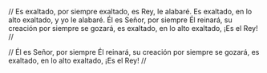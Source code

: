 // Es exaltado, por siempre exaltado,
es Rey, le alabaré. 
Es exaltado, en lo alto exaltado,
y yo le alabaré. 
Él es Señor, por siempre Él reinará,
su creación por siempre se gozará, 
es exaltado, en lo alto exaltado, 
¡Es el Rey! //

// Él es Señor, por siempre Él reinará, 
su creación por siempre se gozará, 
es exaltado, en lo alto exaltado,
¡Es el Rey! //